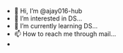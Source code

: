 - 👋 Hi, I’m @ajay016-hub
- 👀 I’m interested in DS...
- 🌱 I’m currently learning DS...
- 📫 How to reach me through mail...
- 

<!---
ajay016-hub/ajay016-hub is a ✨ special ✨ repository because its `README.md` (this file) appears on your GitHub profile.
You can click the Preview link to take a look at your changes.
--->

